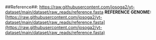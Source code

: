 ##Reference##: https://raw.githubusercontent.com/josoga2/yt-dataset/main/dataset/raw_reads/reference.fasta
**REFERENCE GENOME:** [https://raw.githubusercontent.com/josoga2/yt-dataset/main/dataset/raw_reads/reference.fasta](https://raw.githubusercontent.com/josoga2/yt-dataset/main/dataset/raw_reads/reference.fasta)
